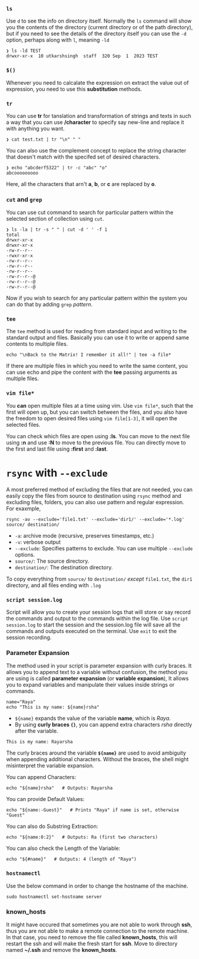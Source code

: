 ### `ls`

Use `d` to see the info on directory itself. Normally the `ls` command will show you the contents of the directory (current directory or of the path directory), but if you need to see the details of the directory itself you can use the `-d` option, perhaps along with `l`, meaning `-ld`

```
❯ ls -ld TEST
drwxr-xr-x  10 utkarshsingh  staff  320 Sep  1  2023 TEST
```

### `$()`

Whenever you need to calcalate the expression on extract the value out of expression, you need to use this **substitution** methods.

### `tr` 

You can use **tr** for tanslation and transformation of strings and texts in such a way that you can use **/character** to specify say new-line and replace it with anything you want. <br>

```
❯ cat test.txt | tr "\n" " "
```

You can also use the complement concept to replace the string character that doesn't match with the specifed set of desired characters. <br>

```
❯ echo "abcderf5322" | tr -c "abc" "o"
abcooooooooo
```

Here, all the characters that arn't **a**, **b**, or **c** are replaced by **o**.

### `cut` and `grep`

You can use cut command to search for particular pattern within the selected section of collection using `cut`.

```
❯ ls -la | tr -s " " | cut -d ' ' -f 1
total
drwxr-xr-x
drwxr-xr-x
-rw-r--r--
-rwxr-xr-x
-rw-r--r--
-rw-r--r--
-rw-r--r--
-rw-r--r--@
-rw-r--r--@
-rw-r--r--@
```

Now if you wish to search for any particular pattern within the system you can do that by adding `grep` *pattern*.

### `tee`

The `tee` method is used for reading from standard input and writing to the standard output and files. Basically you can use it to write or append same contents to multiple files.

```
echo "\nBack to the Matrix! I remember it all!" | tee -a file*
```

If there are multiple files in which you need to write the same content, you can use echo and pipe the content with the **tee** passing arguments as multiple files.

### `vim file*`

You **can** open multiple files at a time using vim. Use `vim file*`, such that the first will open up, but you can switch between the files, and you also have the freedom to open desired files using `vim file[1-3]`, it will open the selected files.

You can check which files are open using **:ls**. You can move to the next file using **:n** and use **:N** to move to the previous file. You can directly move to the first and last file using **:first** and **:last**.

# `rsync` with `--exclude`

A most preferred method of excluding the files that are not needed, you can easily copy the files from source to destination using `rsync` method and excluding files, folders, you can also use pattern and regular expression. For exaxmple, 

```
rsync -av --exclude='file1.txt' --exclude='dir1/' --exclude='*.log' source/ destination/
```

* `-a`: archive mode (recursive, preserves timestamps, etc.)
* `-v`: verbose output
* `--exclude`: Specifies patterns to exclude.  You can use multiple `--exclude` options.
* `source/`: The source directory.
* `destination/`: The destination directory.

To copy everything from `source/` to `destination/` *except* `file1.txt`, the `dir1` directory, and all files ending with `.log`

### `script session.log`

Script will allow you to create your session logs that will store or say record the commands and output to the commands within the log file. Use `script session.log` to start the session and the session.log file will save all the commands and outputs executed on the terminal. Use `exit` to exit the session recording.

### Parameter Expansion

The method used in your script is parameter expansion with curly braces. It allows you to append text to a variable without confusion, the method you are using is called **parameter expansion** (or **variable expansion**), It allows you to expand variables and manipulate their values inside strings or commands.

```
name="Raya"
echo "This is my name: ${name}rsha"
```

- `${name}` expands the value of the variable **name**, which is *Raya*.
- By using **curly braces `{}`**, you can append extra characters *rsha* directly after the variable. <br>

```
This is my name: Rayarsha
```

The curly braces around the variable **`${name}`** are used to avoid ambiguity when appending additional characters. Without the braces, the shell might misinterpret the variable expansion.

You can append Characters:
<br>

```
echo "${name}rsha"   # Outputs: Rayarsha
```

You can provide Default Values: <br>

```
echo "${name:-Guest}"   # Prints "Raya" if name is set, otherwise "Guest"
```

You can also do Substring Extraction: <br>

```
echo "${name:0:2}"   # Outputs: Ra (first two characters)
```

You can also check the Length of the Variable:

```
echo "${#name}"   # Outputs: 4 (length of "Raya")
```

### `hostnamectl`

Use the below command in order to change the hostname of the machine.

```
sudo hostnamectl set-hostname server
```

### known_hosts

It might have occured that sometimes you are not able to work through **ssh**, thus you are not able to make a remote connection to the remote machine. In that case, you need to remove the file called **known_hosts**, this will restart the ssh and will make the fresh start for **ssh**. Move to directory named **~/.ssh** and remove the **known_hosts**.




